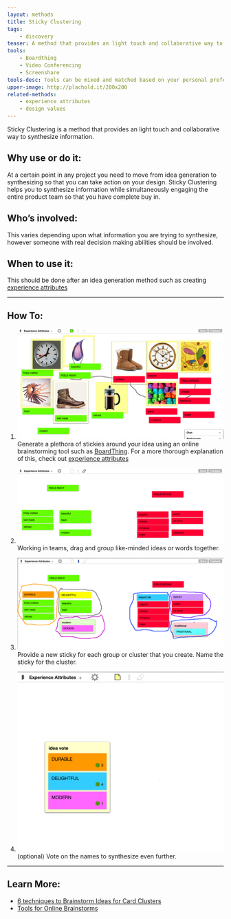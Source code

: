 ```yaml
---
layout: methods
title: Sticky Clustering
tags:
    - discovery
teaser: A method that provides an light touch and collaborative way to synthesize information.
tools:
    - Boardthing
    - Video Conferencing
    - Screenshare
tools-desc: Tools can be mixed and matched based on your personal preference.
upper-image: http://plachold.it/200x200
related-methods:
    - experience attributes
    - design values
---
```


Sticky Clustering is a method that provides an light touch and collaborative way to synthesize information.

## Why use or do it:

At a certain point in any project you need to move from idea generation to synthesizing so that you can take action on your design. Sticky Clustering helps you to synthesize information while simultaneously engaging the entire product team so that you have complete buy in.

## Who’s involved:

This varies depending upon what information you are trying to synthesize, however someone with real decision making abilities should be involved.

## When to use it:

This should be done after an idea generation method such as creating [experience attributes](/methods/experience-attributes/)

---

## How To:

1. ![idea generation](/img/methods/clustering-1.png)
    Generate a plethora of stickies around your idea using an online brainstorming tool such as [BoardThing](http://boardthing.com). For a more thorough explanation of this, check out [experience attributes](/methods/experience-attributes/)  

2. ![group like-minded ideas](/img/methods/clustering-2.png)
    Working in teams, drag and group like-minded ideas or words together.

3. ![group and name clusters](/img/methods/clustering-3.png)
    Provide a new sticky for each group or cluster that you create. Name the sticky for the cluster.  

4. ![vote on ideas](/img/methods/clustering-4.png)
    (optional) Vote on the names to synthesize even further.  

---

## Learn More:

* [6 techniques to Brainstorm Ideas for Card Clusters](http://www.avasbutler.com/six-techniques-to-brainstorm-ideas-4-card-clusters/#.V4zrzJMrKRs)
* [Tools for Online Brainstorms](http://blog.lucidmeetings.com/blog/25-tools-for-online-brainstorming-and-decision-making-in-meetings)
